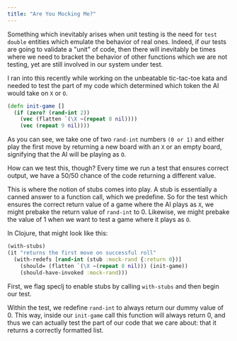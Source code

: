 ```yaml
---
title: "Are You Mocking Me?"
---
```


Something which inevitably arises when unit testing is the need for `test double` entities which emulate the behavior of real ones. Indeed, if our tests are going to validate a "unit" of code, then there will inevitably be times where we need to bracket the behavior of other functions which we are not testing, yet are still involved in our system under test.

I ran into this recently while working on the unbeatable tic-tac-toe kata and needed to test the part of my code which determined which token the AI would take on `X` or `O`.

```clojure
(defn init-game []
  (if (zero? (rand-int 2))
    (vec (flatten `(\X ~(repeat 8 nil))))
    (vec (repeat 9 nil))))
```

As you can see, we take one of two `rand-int` numbers `(0 or 1)` and either play the first move by returning a new board with an `X` or an empty board, signifying that the AI will be playing as `O`.

How can we test this, though? Every time we run a test that ensures correct output, we have a 50/50 chance of the code returning a different value.

This is where the notion of stubs comes into play. A stub is essentially a canned answer to a function call, which we predefine. So for the test which ensures the correct return value of a game where the AI plays as `X`, we might prebake the return value of `rand-int` to 0. Likewise, we might prebake the value of 1 when we want to test a game where it plays as `O`.

In Clojure, that might look like this:

```clojure
(with-stubs)
(it "returns the first move on successful roll"
  (with-redefs [rand-int (stub :mock-rand {:return 0})]
    (should= (flatten `(\X ~(repeat 8 nil))) (init-game))
    (should-have-invoked :mock-rand)))
```

First, we flag speclj to enable stubs by calling `with-stubs` and then begin our test.

Within the test, we redefine `rand-int` to always return our dummy value of 0. This way, inside our `init-game` call this function will always return 0, and thus we can actually test the part of our code that we care about: that it returns a correctly formatted list.